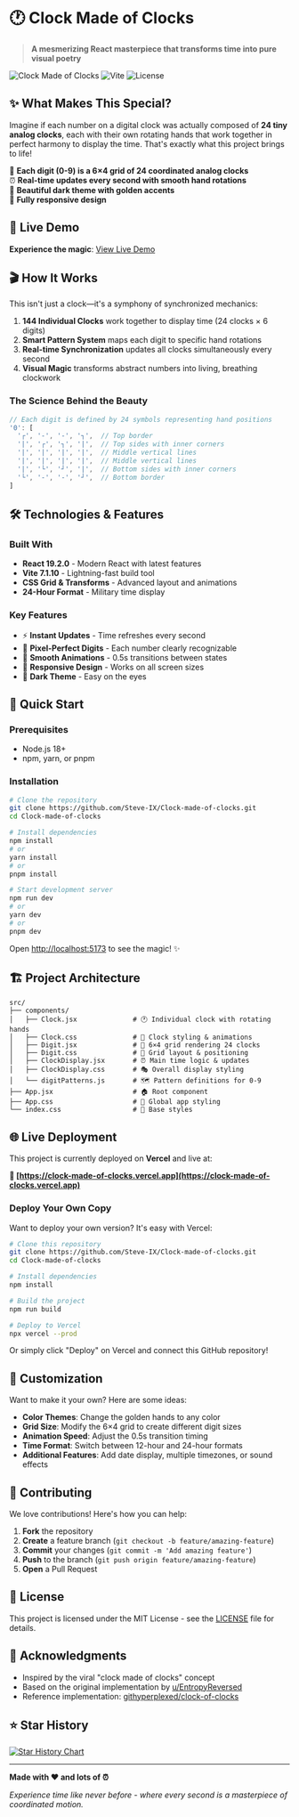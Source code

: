 # 🕐 Clock Made of Clocks

> **A mesmerizing React masterpiece that transforms time into pure visual poetry**

![Clock Made of Clocks](https://img.shields.io/badge/React-19.2.0-61DAFB?style=for-the-badge&logo=react)
![Vite](https://img.shields.io/badge/Vite-7.1.10-646CFF?style=for-the-badge&logo=vite)
![License](https://img.shields.io/badge/License-MIT-green?style=for-the-badge)

## ✨ What Makes This Special?

Imagine if each number on a digital clock was actually composed of **24 tiny analog clocks**, each with their own rotating hands that work together in perfect harmony to display the time. That's exactly what this project brings to life!

🎯 **Each digit (0-9) is a 6×4 grid of 24 coordinated analog clocks**  
⏰ **Real-time updates every second with smooth hand rotations**  
🎨 **Beautiful dark theme with golden accents**  
📱 **Fully responsive design**

## 🚀 Live Demo

**Experience the magic**: [View Live Demo](https://clock-made-of-clocks.vercel.app)

## 🎬 How It Works

This isn't just a clock—it's a symphony of synchronized mechanics:

1. **144 Individual Clocks** work together to display time (24 clocks × 6 digits)
2. **Smart Pattern System** maps each digit to specific hand rotations
3. **Real-time Synchronization** updates all clocks simultaneously every second
4. **Visual Magic** transforms abstract numbers into living, breathing clockwork

### The Science Behind the Beauty

```javascript
// Each digit is defined by 24 symbols representing hand positions
'0': [
  '┌', '-', '-', '┐',  // Top border
  '|', '┌', '┐', '|',  // Top sides with inner corners
  '|', '|', '|', '|',  // Middle vertical lines
  '|', '|', '|', '|',  // Middle vertical lines
  '|', '└', '┘', '|',  // Bottom sides with inner corners
  '└', '-', '-', '┘',  // Bottom border
]
```

## 🛠️ Technologies & Features

### Built With
- **React 19.2.0** - Modern React with latest features
- **Vite 7.1.10** - Lightning-fast build tool
- **CSS Grid & Transforms** - Advanced layout and animations
- **24-Hour Format** - Military time display

### Key Features
- ⚡ **Instant Updates** - Time refreshes every second
- 🎯 **Pixel-Perfect Digits** - Each number clearly recognizable
- 🎨 **Smooth Animations** - 0.5s transitions between states
- 📱 **Responsive Design** - Works on all screen sizes
- 🌙 **Dark Theme** - Easy on the eyes

## 🚀 Quick Start

### Prerequisites
- Node.js 18+ 
- npm, yarn, or pnpm

### Installation

```bash
# Clone the repository
git clone https://github.com/Steve-IX/Clock-made-of-clocks.git
cd Clock-made-of-clocks

# Install dependencies
npm install
# or
yarn install
# or
pnpm install

# Start development server
npm run dev
# or
yarn dev
# or
pnpm dev
```

Open [http://localhost:5173](http://localhost:5173) to see the magic! ✨

## 🏗️ Project Architecture

```
src/
├── components/
│   ├── Clock.jsx              # 🕐 Individual clock with rotating hands
│   ├── Clock.css              # 🎨 Clock styling & animations
│   ├── Digit.jsx              # 🔢 6×4 grid rendering 24 clocks
│   ├── Digit.css              # 📐 Grid layout & positioning
│   ├── ClockDisplay.jsx       # ⏰ Main time logic & updates
│   ├── ClockDisplay.css       # 🎭 Overall display styling
│   └── digitPatterns.js       # 🗺️ Pattern definitions for 0-9
├── App.jsx                    # 🏠 Root component
├── App.css                    # 🌟 Global app styling
└── index.css                  # 🎯 Base styles
```

## 🌐 Live Deployment

This project is currently deployed on **Vercel** and live at:

**🔗 [https://clock-made-of-clocks.vercel.app](https://clock-made-of-clocks.vercel.app)**

### Deploy Your Own Copy

Want to deploy your own version? It's easy with Vercel:

```bash
# Clone this repository
git clone https://github.com/Steve-IX/Clock-made-of-clocks.git
cd Clock-made-of-clocks

# Install dependencies
npm install

# Build the project
npm run build

# Deploy to Vercel
npx vercel --prod
```

Or simply click "Deploy" on Vercel and connect this GitHub repository!

## 🎨 Customization

Want to make it your own? Here are some ideas:

- **Color Themes**: Change the golden hands to any color
- **Grid Size**: Modify the 6×4 grid to create different digit sizes
- **Animation Speed**: Adjust the 0.5s transition timing
- **Time Format**: Switch between 12-hour and 24-hour formats
- **Additional Features**: Add date display, multiple timezones, or sound effects

## 🤝 Contributing

We love contributions! Here's how you can help:

1. **Fork** the repository
2. **Create** a feature branch (`git checkout -b feature/amazing-feature`)
3. **Commit** your changes (`git commit -m 'Add amazing feature'`)
4. **Push** to the branch (`git push origin feature/amazing-feature`)
5. **Open** a Pull Request

## 📜 License

This project is licensed under the MIT License - see the [LICENSE](LICENSE) file for details.

## 🙏 Acknowledgments

- Inspired by the viral "clock made of clocks" concept
- Based on the original implementation by [u/EntropyReversed](https://www.reddit.com/r/webdev/comments/1nrx5n9/clock_made_of_clocks/)
- Reference implementation: [githyperplexed/clock-of-clocks](https://github.com/githyperplexed/clock-of-clocks)

## ⭐ Star History

[![Star History Chart](https://api.star-history.com/svg?repos=Steve-IX/Clock-made-of-clocks&type=Date)](https://star-history.com/#Steve-IX/Clock-made-of-clocks&Date)

---

**Made with ❤️ and lots of ⏰**

*Experience time like never before - where every second is a masterpiece of coordinated motion.*
